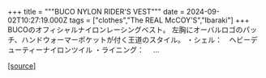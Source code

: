 +++
title = """BUCO NYLON RIDER'S VEST"""
date = 2024-09-02T10:27:19.000Z
tags = ["clothes","The REAL McCOY'S","Ibaraki"]
+++
BUCOのオフィシャルナイロンレーシングベスト。 左胸にオーバルロゴのパッチ、ハンドウォーマーポケットが付く王道のスタイル。 ・シェル：　ヘビーデューティーナイロンツイル ・ライニング： 　...

[[source]](https://the-realmccoys.ocnk.net/product/1407)
